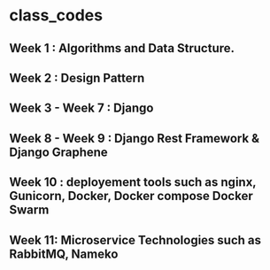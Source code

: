 # class_codes

## Week 1 : Algorithms and Data Structure.

## Week 2 : Design Pattern

## Week 3 - Week 7 : Django

## Week 8 - Week 9 : Django Rest Framework & Django Graphene

## Week 10 : deployement tools such as nginx, Gunicorn, Docker, Docker compose Docker Swarm

## Week 11: Microservice Technologies such as RabbitMQ, Nameko
